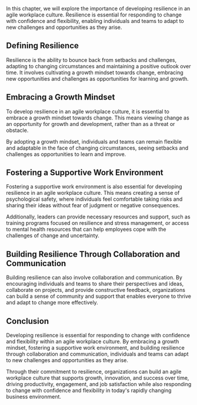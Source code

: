 
In this chapter, we will explore the importance of developing resilience in an agile workplace culture. Resilience is essential for responding to change with confidence and flexibility, enabling individuals and teams to adapt to new challenges and opportunities as they arise.

Defining Resilience
-------------------

Resilience is the ability to bounce back from setbacks and challenges, adapting to changing circumstances and maintaining a positive outlook over time. It involves cultivating a growth mindset towards change, embracing new opportunities and challenges as opportunities for learning and growth.

Embracing a Growth Mindset
--------------------------

To develop resilience in an agile workplace culture, it is essential to embrace a growth mindset towards change. This means viewing change as an opportunity for growth and development, rather than as a threat or obstacle.

By adopting a growth mindset, individuals and teams can remain flexible and adaptable in the face of changing circumstances, seeing setbacks and challenges as opportunities to learn and improve.

Fostering a Supportive Work Environment
---------------------------------------

Fostering a supportive work environment is also essential for developing resilience in an agile workplace culture. This means creating a sense of psychological safety, where individuals feel comfortable taking risks and sharing their ideas without fear of judgment or negative consequences.

Additionally, leaders can provide necessary resources and support, such as training programs focused on resilience and stress management, or access to mental health resources that can help employees cope with the challenges of change and uncertainty.

Building Resilience Through Collaboration and Communication
-----------------------------------------------------------

Building resilience can also involve collaboration and communication. By encouraging individuals and teams to share their perspectives and ideas, collaborate on projects, and provide constructive feedback, organizations can build a sense of community and support that enables everyone to thrive and adapt to change more effectively.

Conclusion
----------

Developing resilience is essential for responding to change with confidence and flexibility within an agile workplace culture. By embracing a growth mindset, fostering a supportive work environment, and building resilience through collaboration and communication, individuals and teams can adapt to new challenges and opportunities as they arise.

Through their commitment to resilience, organizations can build an agile workplace culture that supports growth, innovation, and success over time, driving productivity, engagement, and job satisfaction while also responding to change with confidence and flexibility in today's rapidly changing business environment.


